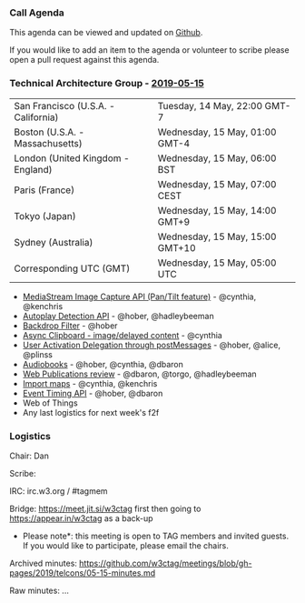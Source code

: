 ### Call Agenda

This agenda can be viewed and updated on [Github](https://github.com/w3ctag/meetings/blob/gh-pages/2019/telcons/05-15-agenda.md).

If you would like to add an item to the agenda or volunteer to scribe please open a pull request against this agenda.

### Technical Architecture Group - [2019-05-15](https://www.timeanddate.com/worldclock/converter.html?iso=20190515T050000&p1=224&p2=43&p3=136&p4=195&p5=248&p6=240)

<table>
<tr><td> San Francisco (U.S.A. - California) <td> Tuesday, 14 May, 22:00 GMT-7</td></tr>
<tr><td> Boston (U.S.A. - Massachusetts) <td> Wednesday, 15 May, 01:00 GMT-4</td></tr>
<tr><td> London (United Kingdom - England) <td> Wednesday, 15 May, 06:00 BST</td></tr>
<tr><td> Paris (France) <td> Wednesday, 15 May, 07:00 CEST</td></tr>
<tr><td> Tokyo (Japan) <td> Wednesday, 15 May, 14:00 GMT+9</td></tr>
<tr><td> Sydney (Australia) <td> Wednesday, 15 May, 15:00 GMT+10</td></tr>
<tr><td> Corresponding UTC (GMT) <td> Wednesday, 15 May, 05:00 UTC</td></tr>
</table>

* [MediaStream Image Capture API (Pan/Tilt feature)](https://github.com/w3ctag/design-reviews/issues/358) - @cynthia, @kenchris
* [Autoplay Detection API](https://github.com/w3ctag/design-reviews/issues/356) - @hober, @hadleybeeman
* [Backdrop Filter](https://github.com/w3ctag/design-reviews/issues/353) - @hober
* [Async Clipboard - image/delayed content](https://github.com/w3ctag/design-reviews/issues/350) - @cynthia
* [User Activation Delegation through postMessages](https://github.com/w3ctag/design-reviews/issues/347) - @hober, @alice, @plinss
* [Audiobooks](https://github.com/w3ctag/design-reviews/issues/345) - @hober, @cynthia, @dbaron
* [Web Publications review](https://github.com/w3ctag/design-reviews/issues/344) - @dbaron, @torgo, @hadleybeeman
* [Import maps](https://github.com/w3ctag/design-reviews/issues/340) - @cynthia, @kenchris
* [Event Timing API](https://github.com/w3ctag/design-reviews/issues/324) - @hober, @dbaron
* Web of Things
* Any last logistics for next week's f2f

### Logistics

Chair: Dan

Scribe:

IRC: irc.w3.org / #tagmem

Bridge: https://meet.jit.si/w3ctag first then going to https://appear.in/w3ctag as a back-up

* Please note*: this meeting is open to TAG members and invited guests. If you would like to participate, please email the chairs.

Archived minutes: https://github.com/w3ctag/meetings/blob/gh-pages/2019/telcons/05-15-minutes.md

Raw minutes: ...
